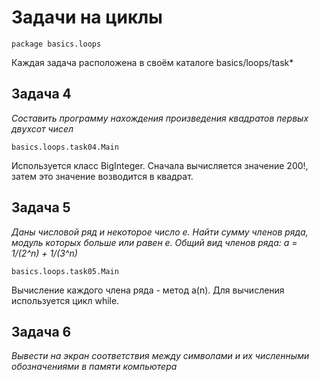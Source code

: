 Задачи на циклы
===============

	package basics.loops

Каждая задача расположена в своём каталоге basics/loops/task*

Задача 4
------------------------------
*Составить программу нахождения произведения квадратов первых двухсот чисел*

	basics.loops.task04.Main

Используется класс BigInteger. Сначала вычисляется значение 200!, затем это значение возводится в квадрат.

Задача 5
------------------------------
*Даны числовой ряд и некоторое число e. Найти сумму членов ряда, модуль которых больше или равен e.
Общий вид членов ряда: a = 1/(2^n) + 1/(3^n)*

	basics.loops.task05.Main

Вычисление каждого члена ряда - метод a(n). Для вычиcления используется цикл while.

Задача 6
------------------------------
*Вывести на экран соответствия между символами и их численными обозначениями в памяти компьютера*



